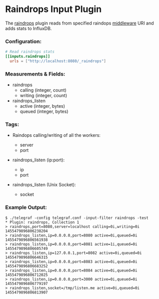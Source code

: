 # Raindrops Input Plugin

The [raindrops](http://raindrops.bogomips.org/) plugin reads from
specified raindops [middleware](http://raindrops.bogomips.org/Raindrops/Middleware.html) URI and adds stats to InfluxDB.

### Configuration:

```toml
# Read raindrops stats
[[inputs.raindrops]]
  urls = ["http://localhost:8080/_raindrops"]
```

### Measurements & Fields:

- raindrops
    - calling (integer, count)
    - writing (integer, count)
- raindrops_listen
    - active (integer, bytes)
    - queued (integer, bytes)

### Tags:

- Raindops calling/writing of all the workers:
    - server
    - port

- raindrops_listen (ip:port):
    - ip
    - port

- raindrops_listen (Unix Socket):
    - socket

### Example Output:

```
$ ./telegraf -config telegraf.conf -input-filter raindrops -test
* Plugin: raindrops, Collection 1
> raindrops,port=8080,server=localhost calling=0i,writing=0i 1455479896806238204
> raindrops_listen,ip=0.0.0.0,port=8080 active=0i,queued=0i 1455479896806561938
> raindrops_listen,ip=0.0.0.0,port=8081 active=1i,queued=0i 1455479896806605749
> raindrops_listen,ip=127.0.0.1,port=8082 active=0i,queued=0i 1455479896806646315
> raindrops_listen,ip=0.0.0.0,port=8083 active=0i,queued=0i 1455479896806683252
> raindrops_listen,ip=0.0.0.0,port=8084 active=0i,queued=0i 1455479896806712025
> raindrops_listen,ip=0.0.0.0,port=3000 active=0i,queued=0i 1455479896806779197
> raindrops_listen,socket=/tmp/listen.me active=0i,queued=0i 1455479896806813907
```
